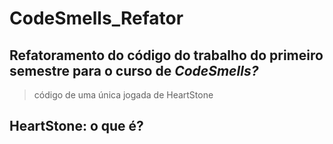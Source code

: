 # CodeSmells_Refator

## Refatoramento do código do trabalho do primeiro semestre para o curso de *CodeSmells?* 

>código de uma única jogada de HeartStone

## **HeartStone**: o que é?
